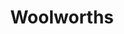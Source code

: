 ---
title: "Woolworths"
url: /johannesburg/woolworths-cnr-columbine-avenue-and-rifle-range-roadd/
shop: clothes
---